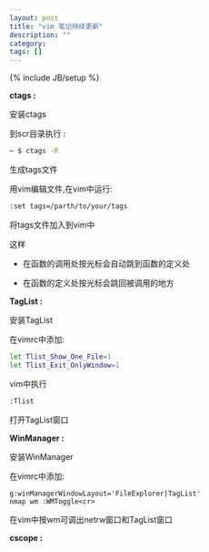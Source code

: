 ```yaml
---
layout: post
title: "vim 笔记持续更新"
description: ""
category: 
tags: []
---
```

{% include JB/setup %}

__ctags :__

安装ctags

到scr目录执行 :

```bash
~ $ ctags -R
```

生成tags文件

用vim编辑文件,在vim中运行:

```bash
:set tags=/parth/to/your/tags
```

将tags文件加入到vim中

这样

- 在函数的调用处按光标会自动跳到函数的定义处

- 在函数的定义处按光标会跳回被调用的地方

__TagList :__

安装TagList

在vimrc中添加:

```bash
let Tlist_Show_One_File=1
let Tlist_Exit_OnlyWindow=1
```

vim中执行

```bash
:Tlist
```
打开TagList窗口

__WinManager :__

安装WinManager

在vimrc中添加:

```baslet 
g:winManagerWindowLayout='FileExplorer|TagList'
nmap wm :WMToggle<cr>
```

在vim中按wm可调出netrw窗口和TagList窗口

__cscope :__
